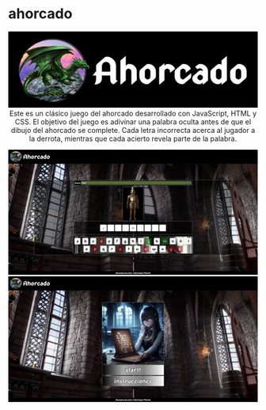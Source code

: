 # ahorcado
<p align="center">
  <img src = "images/images-git/logo.jpg" alt="logo" />
  <br>
  Este es un clásico juego del ahorcado desarrollado con JavaScript, HTML y CSS. El objetivo del juego es adivinar una palabra oculta antes de que el dibujo del ahorcado se complete. Cada letra incorrecta acerca al jugador a la derrota, mientras que cada acierto revela 
  parte de la palabra.
</p>
<p aling="center>
  <img src = "images/images-git/captura1.jpg" alt="captura1" />
  <img src = "images/images-git/captura2.jpg" alt="captura2" />
  <img src = "images/images-git/captura3.jpg" alt="captura3" />
</p>
  

